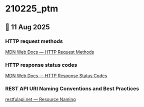 # 210225_ptm

## 📅 11 Aug 2025

### HTTP request methods  
[MDN Web Docs — HTTP Request Methods](https://developer.mozilla.org/en-US/docs/Web/HTTP/Reference/Methods)

### HTTP response status codes  
[MDN Web Docs — HTTP Response Status Codes](https://developer.mozilla.org/en-US/docs/Web/HTTP/Reference/Status)

### REST API URI Naming Conventions and Best Practices  
[restfulapi.net — Resource Naming](https://restfulapi.net/resource-naming/)



